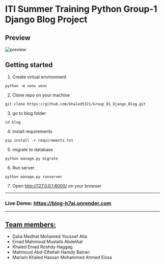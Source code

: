 # ITI Summer Training Python Group-1 Django Blog Project

## Preview

![preview](https://github.com/khaled5321/Group_01_Django_Blog/assets/20709263/9e9c8a0c-b115-4000-a5fd-6277b577b1cf)


## Getting started

1. Create virtual environment

```shell
python -m venv venv
```

2. Clone repo on your machine

```shell
git clone https://github.com/khaled5321/Group_01_Django_Blog.git
```

3. go to blog folder

```shell
cd blog
```

4. Install requirements

```shell
pip install -r requirements.txt
```

5. migrate to database

```shell
python manage.py migrate
```

6. Run server

```shell
python manage.py runserver
```

7. Open http://127.0.0.1:8000/ on your browser

---

### Live Demo: https://blog-h7ai.onrender.com

---

<h2><u>Team members:</u></h2>

- Dalia Medhat Mohamed Youssef Atia
- Emad Mahmoud Mustafa AbdelAal
- Khaled Emad Roshdy Haggag
- Mahmoud Abd-Elfattah Hamdy Batran
- Mariam Khaled Hassan Mohammed Ahmed Eissa
